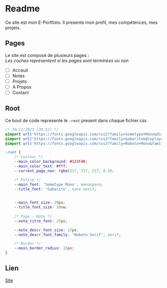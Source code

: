 # Readme

Ce site est mon E-Portfolio.
Il presente mon profil, mes compétences, mes projets.

## Pages

Le site est composé de plusieurs pages :  
*Les coches représentent si les pages sont terminées ou non*

- [ ] Acceuil
- [ ] Notes
- [ ] Projets
- [ ] A Propos
- [ ] Contact

## Root

Ce bout de code represente le ```:root``` present dans chaque fichier.css

```css
/* 30/11/2023 [20:52] */
@import url('https://fonts.googleapis.com/css2?family=Sometype+Mono&display=swap');
@import url('https://fonts.googleapis.com/css2?family=Gabarito&display=swap');
@import url('https://fonts.googleapis.com/css2?family=Roboto+Mono&family=Roboto+Serif:opsz@8..144&display=swap');

:root {
    /* Couleur */
    --main_color_background: #121F40;
    --main_color_text: #fff;
    --current_page_nav: rgba(217, 217, 217, 0.3);

    /* Police */
    --main_font: 'Sometype Mono', monospace;
    --title_font: 'Gabarito', sans-serif;

    
    --main_font_size: 20px;
    --title_font_size: 10vw;
    
    /* Page - Note */
    --note_titre_font: 25px;

    --note_descr_font_size: 17px;
    --note_descr_font_family: 'Roboto Serif', serif;

    /* Border */
    --main_border_radius: 15px;
}
```

## Lien

[Site](https://diegopenicaudbernal-website.onrender.com/)

